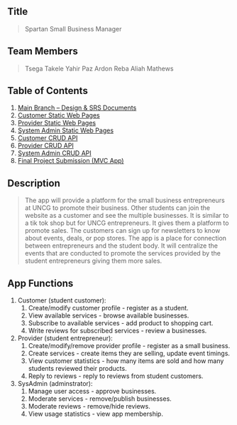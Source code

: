 
## Title
> Spartan Small Business Manager

## Team Members
> Tsega Takele
> Yahir Paz Ardon
> Reba Aliah Mathews

## Table of Contents

1. [Main Branch – Design & SRS Documents](https://github.com/raliahm/SpartanSmallBusinessManager/tree/main)
2. [Customer Static Web Pages](https://github.com/raliahm/SpartanSmallBusinessManager/tree/tsega_takele)
3. [Provider Static Web Pages](https://github.com/raliahm/SpartanSmallBusinessManager/tree/yahir_paz)
4. [System Admin Static Web Pages](https://github.com/raliahm/SpartanSmallBusinessManager/tree/admin-profile)
5. [Customer CRUD API](https://github.com/raliahm/SpartanSmallBusinessManager/tree/Customer_crud_api)
6. [Provider CRUD API](https://github.com/raliahm/SpartanSmallBusinessManager/tree/Provider_CRUP_API)
7. [System Admin CRUD API](https://github.com/raliahm/SpartanSmallBusinessManager/tree/reba-mathews)
8. [Final Project Submission (MVC App)](https://github.com/raliahm/SpartanSmallBusinessManager/tree/final_mvc_app)


## Description 
> The app will provide a platform for the small business entrepreneurs at UNCG to promote their business. Other students can join the website as a
> customer and see the multiple businesses. It is similar to a tik tok shop but for UNCG entrepreneurs. It gives them a platform to promote sales.
> The customers can sign up for newsletters to know about events, deals, or pop stores.
> The app is a place for connection between entrepreneurs and the student body. It will centralize the events that are conducted to promote the services provided
> by the student entrepreneurs giving them more sales. 

## App Functions
1. Customer (student customer):
    1. Create/modify customer profile - register as a student.
    2. View available services - browse available businesses.
    3. Subscribe to available services - add product to shopping cart.
    4. Write reviews for subscribed services - review a businesses.
2. Provider (student entrepreneur):
    1. Create/modify/remove provider profile - register as a small business.
    2. Create services - create items they are selling, update event timings.
    3. View customer statistics - how many items are sold and how many students reviewed their products.
    4. Reply to reviews - reply to reviews from student customers.
3. SysAdmin (adminstrator):
    1. Manage user access - approve businesses.
    2. Moderate services - remove/publish businesses.
    3. Moderate reviews - remove/hide reviews.
    4. View usage statistics - view app membership.


